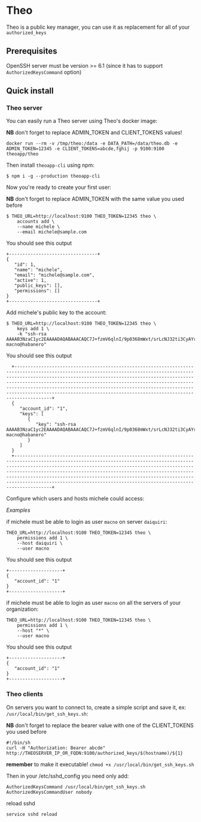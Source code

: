 # Theo

Theo is a public key manager, you can use it as replacement for all of your `authorized_keys` 

## Prerequisites

OpenSSH server must be  version >= 6.1 (since it has to support `AuthorizedKeysCommand` option)

## Quick install

### Theo server

You can easily run a Theo server using Theo's docker image:

__NB__ don't forget to replace ADMIN_TOKEN and CLIENT_TOKENS values!

`docker run --rm -v /tmp/theo:/data -e DATA_PATH=/data/theo.db -e ADMIN_TOKEN=12345 -e CLIENT_TOKENS=abcde,fghij -p 9100:9100 theoapp/theo`

Then install `theoapp-cli` using npm:

`$ npm i -g --production theoapp-cli`

Now you're ready to create your first user:

__NB__ don't forget to replace ADMIN_TOKEN with the same value you used before

```
$ THEO_URL=http://localhost:9100 THEO_TOKEN=12345 theo \
    accounts add \
    --name michele \
    --email michele@sample.com
```

You should see this output

```
+---------------------------------+
{
   "id": 1,
   "name": "michele",
   "email": "michele@sample.com",
   "active": 1,
   "public_keys": [],
   "permissions": []
}
+---------------------------------+
```

Add michele's public key to the account:

```
$ THEO_URL=http://localhost:9100 THEO_TOKEN=12345 theo \
    keys add 1 \
    -k "ssh-rsa AAAAB3NzaC1yc2EAAAADAQABAAACAQC7J+fzmV6qlnI/9p0368mWxt/srLcNJ32ti3CyAYrSF/+XGoiZBTfOEus8ONfHKmpdUcB3WQqb8A9tCQlNIWdIVxVh/QXSd0fsgbtFxmjvptJDoyytUGGp592bXMWHpckyi77Nx2DasqhK12vYqthOt+QH68WGje5qjkg9Nsvj7YI8c2f6H4o7HUNVeeaJS+X63O9IeErt6VZI+sYOpgqCka0BmNTPNR/gARGDe788CBSynvfatUfmfLQVRhyJMMmYJsqetbxXTMPSZWjkaMQLkZ9jPcGSjBfzMEsYqqzKC5L+Op/3MwbSd5sHiCxmlD1DuY5agdf4W7/XQOvgyzJ2C347PRq7LplS03D7xUw== macno@habanero"
```

You should see this output

```    
  +--------------------------------------------------------------------------------------------------------------------------------------------------------------------------------------------------------------------------------------------------------------------------------------------------------------------------------------------------------------------------------------------------------------------------------------------------+
  {
     "account_id": "1",
     "keys": [
        {
           "key": "ssh-rsa AAAAB3NzaC1yc2EAAAADAQABAAACAQC7J+fzmV6qlnI/9p0368mWxt/srLcNJ32ti3CyAYrSF/+XGoiZBTfOEus8ONfHKmpdUcB3WQqb8A9tCQlNIWdIVxVh/QXSd0fsgbtFxmjvptJDoyytUGGp592bXMWHpckyi77Nx2DasqhK12vYqthOt+QH68WGje5qjkg9Nsvj7YI8c2f6H4o7HUNVeeaJS+X63O9IeErt6VZI+sYOpgqCka0BmNTPNR/gARGDe788CBSynvfatUfmfLQVRhyJMMmYJsqetbxXTMPSZWjkaMQLkZ9jPcGSjBfzMEsYqqzKC5L+Op/3MwbSd5sHiCxmlD1DuY5agdf4W7/XQOvgyzJ2C347PRq7LplS03D7xUw== macno@habanero"
        }
     ]
  }
  +--------------------------------------------------------------------------------------------------------------------------------------------------------------------------------------------------------------------------------------------------------------------------------------------------------------------------------------------------------------------------------------------------------------------------------------------------+
```

Configure which users and hosts michele could access:

_Examples_


if michele must be able to login as user `macno` on server `daiquiri`:

```
THEO_URL=http://localhost:9100 THEO_TOKEN=12345 theo \
    permissions add 1 \
    --host daiquiri \
    --user macno
```

You should see this output

```
+--------------------+
{
   "account_id": "1"
}
+--------------------+
```

if michele must be able to login as user `macno` on all the servers of your organization:
 
```
THEO_URL=http://localhost:9100 THEO_TOKEN=12345 theo \
    permissions add 1 \
    --host "*" \
    --user macno
```

You should see this output

```
+--------------------+
{
   "account_id": "1"
}
+--------------------+
```

### Theo clients

On servers you want to connect to, create a simple script and save it, ex: `/usr/local/bin/get_ssh_keys.sh`:

__NB__ don't forget to replace the bearer value with one of the CLIENT_TOKENS you used before

```
#!/bin/sh
curl -H "Authorization: Bearer abcde" http://THEOSERVER_IP_OR_FQDN:9100/authorized_keys/$(hostname)/${1}
```

__remember__ to make it executable! `chmod +x /usr/local/bin/get_ssh_keys.sh` 

Then in your /etc/sshd_config you need only add:

```
AuthorizedKeysCommand /usr/local/bin/get_ssh_keys.sh
AuthorizedKeysCommandUser nobody
```

reload sshd

`service sshd reload`

